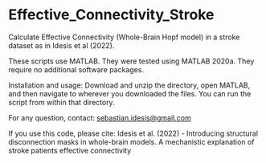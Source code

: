 # Effective_Connectivity_Stroke

Calculate Effective Connectivity (Whole-Brain Hopf model) in a stroke dataset as in Idesis et al (2022).

These scripts use MATLAB. They were tested using MATLAB 2020a. They require no additional software packages.

Installation and usage: Download and unzip the directory, open MATLAB, and then navigate to wherever you downloaded the files. You can run the script from within that directory.

For any question, contact: sebastian.idesis@gmail.com

If you use this code, please cite: Idesis et al. (2022) - Introducing structural disconnection masks in whole-brain models. A mechanistic explanation of stroke patients effective connectivity
